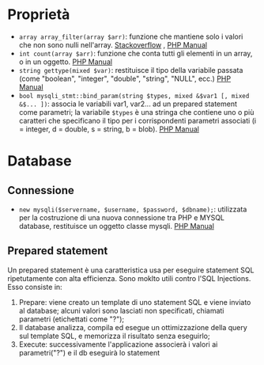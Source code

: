# Proprietà
- `array array_filter(array $arr)`: funzione che mantiene solo i valori che non sono nulli nell'array. [Stackoverflow](https://stackoverflow.com/questions/4422889/how-to-count-non-empty-entries-in-a-php-array) , [PHP Manual](http://www.php.net/manual/en/function.array-filter.php)
- `int count(array $arr)`: funzione che conta tutti gli elementi in un array, o in un oggetto. [PHP Manual](http://php.net/manual/en/function.count.php)  
- `string gettype(mixed $var)`: restituisce il tipo della variabile passata (come "boolean", "integer", "double", "string", "NULL", ecc.) [PHP Manual](http://php.net/manual/en/function.gettype.php)
- `bool mysqli_stmt::bind_param(string $types, mixed &$var1 [, mixed &$... ])`: associa le variabili var1, var2... ad un prepared statement come parametri; la variabile `$types` è una stringa che contiene uno o più caratteri che specificano il tipo per i corrispondenti parametri associati (i = integer, d = double, s = string, b = blob). [PHP Manual](http://php.net/manual/en/mysqli-stmt.bind-param.php)

# Database
## Connessione
- `new mysqli($servername, $username, $password, $dbname);`: utilizzata per la costruzione di una nuova connessione tra PHP e MYSQL database, restituisce un oggetto classe mysqli. [PHP Manual](http://php.net/manual/en/class.mysqli.php)

## Prepared statement
Un prepared statement è una caratteristica usa per eseguire statement SQL ripetutamente con alta efficienza. Sono moklto utili contro l'SQL Injections. Esso consiste in:
1. Prepare: viene creato un template di uno statement SQL e viene inviato al database; alcuni valori sono lasciati non specificati, chiamati parametri (etichettati come "?");
2. Il database analizza, compila ed esegue un ottimizzazione della query sul template SQL, e memorizza il risultato senza eseguirlo;
3. Execute: successivamente l'applicazione associerà i valori ai parametri("?") e il db eseguirà lo statement